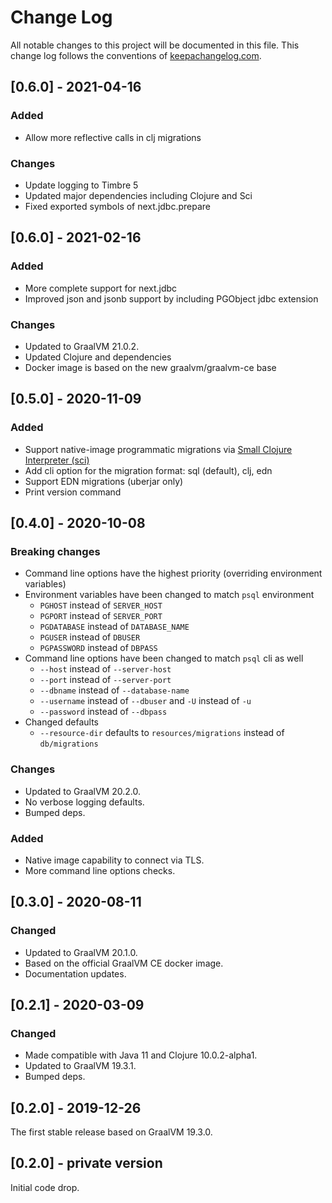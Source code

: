 # Change Log
All notable changes to this project will be documented in this file.
This change log follows the conventions of [keepachangelog.com](http://keepachangelog.com/).

## [0.6.0] - 2021-04-16
### Added
- Allow more reflective calls in clj migrations

### Changes
- Update logging to Timbre 5
- Updated major dependencies including Clojure and Sci
- Fixed exported symbols of next.jdbc.prepare

## [0.6.0] - 2021-02-16
### Added
- More complete support for next.jdbc
- Improved json and jsonb support by including PGObject jdbc extension

### Changes
- Updated to GraalVM 21.0.2.
- Updated Clojure and dependencies
- Docker image is based on the new graalvm/graalvm-ce base

## [0.5.0] - 2020-11-09
### Added
- Support native-image programmatic migrations via [Small Clojure Interpreter (sci)](https://github.com/borkdude/sci)
- Add cli option for the migration format: sql (default), clj, edn
- Support EDN migrations (uberjar only)
- Print version command

## [0.4.0] - 2020-10-08
### Breaking changes
- Command line options have the highest priority (overriding environment variables)
- Environment variables have been changed to match `psql` environment
    * `PGHOST` instead of `SERVER_HOST`
    * `PGPORT` instead of `SERVER_PORT`
    * `PGDATABASE` instead of `DATABASE_NAME`
    * `PGUSER` instead of `DBUSER`
    * `PGPASSWORD` instead of `DBPASS`
- Command line options have been changed to match `psql` cli as well
    * `--host` instead of `--server-host`
    * `--port` instead of `--server-port`
    * `--dbname` instead of `--database-name`
    * `--username` instead of `--dbuser` and `-U` instead of `-u`
    * `--password` instead of `--dbpass`
- Changed defaults
    * `--resource-dir` defaults to `resources/migrations` instead of `db/migrations`

### Changes
- Updated to GraalVM 20.2.0.
- No verbose logging defaults.
- Bumped deps.

### Added
- Native image capability to connect via TLS.
- More command line options checks.

## [0.3.0] - 2020-08-11
### Changed
- Updated to GraalVM 20.1.0.
- Based on the official GraalVM CE docker image.
- Documentation updates.

## [0.2.1] - 2020-03-09
### Changed
- Made compatible with Java 11 and Clojure 10.0.2-alpha1.
- Updated to GraalVM 19.3.1.
- Bumped deps.

## [0.2.0] - 2019-12-26
The first stable release based on GraalVM 19.3.0.

## [0.2.0] - private version

Initial code drop.